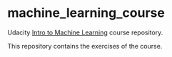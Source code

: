 # machine_learning_course
Udacity [Intro to Machine Learning](https://www.udacity.com/course/intro-to-machine-learning--ud120) course repository.

This repository contains the exercises of the course.
